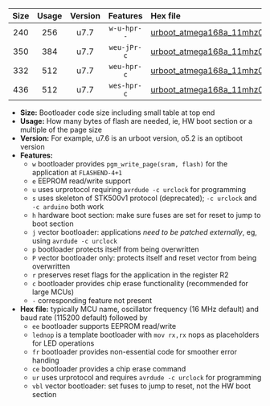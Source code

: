 |Size|Usage|Version|Features|Hex file|
|:-:|:-:|:-:|:-:|:--|
|240|256|u7.7|`w-u-hpr--`|[urboot_atmega168a_11mhz0592_115200bps_lednop_fr_ur.hex](https://raw.githubusercontent.com/stefanrueger/urboot.hex/main/mcus/atmega168a/fcpu_11mhz0592/115200_bps/urboot_atmega168a_11mhz0592_115200bps_lednop_fr_ur.hex)|
|350|384|u7.7|`weu-jPr-c`|[urboot_atmega168a_11mhz0592_115200bps_ee_lednop_fr_ce_ur_vbl.hex](https://raw.githubusercontent.com/stefanrueger/urboot.hex/main/mcus/atmega168a/fcpu_11mhz0592/115200_bps/urboot_atmega168a_11mhz0592_115200bps_ee_lednop_fr_ce_ur_vbl.hex)|
|332|512|u7.7|`weu-hpr-c`|[urboot_atmega168a_11mhz0592_115200bps_ee_lednop_fr_ce_ur.hex](https://raw.githubusercontent.com/stefanrueger/urboot.hex/main/mcus/atmega168a/fcpu_11mhz0592/115200_bps/urboot_atmega168a_11mhz0592_115200bps_ee_lednop_fr_ce_ur.hex)|
|436|512|u7.7|`wes-hpr-c`|[urboot_atmega168a_11mhz0592_115200bps_ee_lednop_fr_ce.hex](https://raw.githubusercontent.com/stefanrueger/urboot.hex/main/mcus/atmega168a/fcpu_11mhz0592/115200_bps/urboot_atmega168a_11mhz0592_115200bps_ee_lednop_fr_ce.hex)|

- **Size:** Bootloader code size including small table at top end
- **Usage:** How many bytes of flash are needed, ie, HW boot section or a multiple of the page size
- **Version:** For example, u7.6 is an urboot version, o5.2 is an optiboot version
- **Features:**
  + `w` bootloader provides `pgm_write_page(sram, flash)` for the application at `FLASHEND-4+1`
  + `e` EEPROM read/write support
  + `u` uses urprotocol requiring `avrdude -c urclock` for programming
  + `s` uses skeleton of STK500v1 protocol (deprecated); `-c urclock` and `-c arduino` both work
  + `h` hardware boot section: make sure fuses are set for reset to jump to boot section
  + `j` vector bootloader: applications *need to be patched externally*, eg, using `avrdude -c urclock`
  + `p` bootloader protects itself from being overwritten
  + `P` vector bootloader only: protects itself and reset vector from being overwritten
  + `r` preserves reset flags for the application in the register R2
  + `c` bootloader provides chip erase functionality (recommended for large MCUs)
  + `-` corresponding feature not present
- **Hex file:** typically MCU name, oscillator frequency (16 MHz default) and baud rate (115200 default) followed by
  + `ee` bootloader supports EEPROM read/write
  + `lednop` is a template bootloader with `mov rx,rx` nops as placeholders for LED operations
  + `fr` bootloader provides non-essential code for smoother error handing
  + `ce` bootloader provides a chip erase command
  + `ur` uses urprotocol and requires `avrdude -c urclock` for programming
  + `vbl` vector bootloader: set fuses to jump to reset, not the HW boot section
